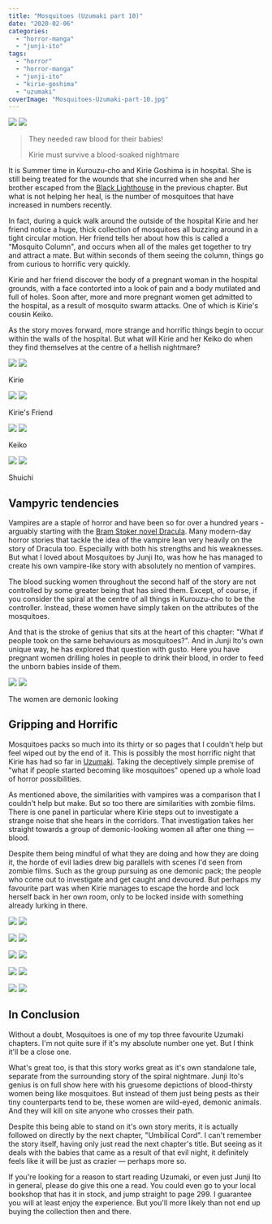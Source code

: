 ```yaml
---
title: "Mosquitoes (Uzumaki part 10)"
date: "2020-02-06"
categories: 
  - "horror-manga"
  - "junji-ito"
tags: 
  - "horror"
  - "horror-manga"
  - "junji-ito"
  - "kirie-goshima"
  - "uzumaki"
coverImage: "Mosquitoes-Uzumaki-part-10.jpg"
---
```


[![](images/Mosquitoes-Uzumaki-part-10.jpg)](images/Mosquitoes-Uzumaki-part-10.jpg)
[![](images/Mosquitoes-Uzumaki-part-10.jpg)](images/Mosquitoes-Uzumaki-part-10.jpg)

> They needed raw blood for their babies!
> 
> Kirie must survive a blood-soaked nightmare

It is Summer time in Kurouzu-cho and Kirie Goshima is in hospital. She is still being treated for the wounds that she incurred when she and her brother escaped from the [Black Lighthouse](https://junjiitomanga.com/the-black-lighthouse-uzumaki-part-9/) in the previous chapter. But what is not helping her heal, is the number of mosquitoes that have increased in numbers recently.

In fact, during a quick walk around the outside of the hospital Kirie and her friend notice a huge, thick collection of mosquitoes all buzzing around in a tight circular motion. Her friend tells her about how this is called a "Mosquito Column", and occurs when all of the males get together to try and attract a mate. But within seconds of them seeing the column, things go from curious to horrific very quickly.

Kirie and her friend discover the body of a pregnant woman in the hospital grounds, with a face contorted into a look of pain and a body mutilated and full of holes. Soon after, more and more pregnant women get admitted to the hospital, as a result of mosquito swarm attacks. One of which is Kirie's cousin Keiko.

As the story moves forward, more strange and horrific things begin to occur within the walls of the hospital. But what will Kirie and her Keiko do when they find themselves at the centre of a hellish nightmare?

[![](images/Kirie-Goshima1.jpg)](images/Kirie-Goshima1.jpg)
[![](images/Kirie-Goshima1.jpg)](images/Kirie-Goshima1.jpg)

Kirie

[![](images/Kiries-friend.jpg)](images/Kiries-friend.jpg)
[![](images/Kiries-friend.jpg)](images/Kiries-friend.jpg)

Kirie's Friend

[![](images/Keiko.jpg)](images/Keiko.jpg)
[![](images/Keiko.jpg)](images/Keiko.jpg)

Keiko

[![](images/Shuichi1.jpg)](images/Shuichi1.jpg)
[![](images/Shuichi1.jpg)](images/Shuichi1.jpg)

Shuichi

## Vampyric tendencies

Vampires are a staple of horror and have been so for over a hundred years - arguably starting with the [Bram Stoker novel Dracula](https://en.wikipedia.org/wiki/Dracula). Many modern-day horror stories that tackle the idea of the vampire lean very heavily on the story of Dracula too. Especially with both his strengths and his weaknesses. But what I loved about Mosquitoes by Junji Ito, was how he has managed to create his own vampire-like story with absolutely no mention of vampires.

The blood sucking women throughout the second half of the story are not controlled by some greater being that has sired them. Except, of course, if you consider the spiral at the centre of all things in Kurouzu-cho to be the controller. Instead, these women have simply taken on the attributes of the mosquitoes.

And that is the stroke of genius that sits at the heart of this chapter: "What if people took on the same behaviours as mosquitoes?". And in Junji Ito's own unique way, he has explored that question with gusto. Here you have pregnant women drilling holes in people to drink their blood, in order to feed the unborn babies inside of them.

[![](images/The-women-are-demonic-looking.jpg)](images/The-women-are-demonic-looking.jpg)
[![](images/The-women-are-demonic-looking.jpg)](images/The-women-are-demonic-looking.jpg)

The women are demonic looking

## Gripping and Horrific

Mosquitoes packs so much into its thirty or so pages that I couldn't help but feel wiped out by the end of it. This is possibly the most horrific night that Kirie has had so far in [Uzumaki](https://junjiitomanga.com/tag/uzumaki/). Taking the deceptively simple premise of "what if people started becoming like mosquitoes" opened up a whole load of horror possibilities.

As mentioned above, the similarities with vampires was a comparison that I couldn't help but make. But so too there are similarities with zombie films. There is one panel in particular where Kirie steps out to investigate a strange noise that she hears in the corridors. That investigation takes her straight towards a group of demonic-looking women all after one thing — blood.

Despite them being mindful of what they are doing and how they are doing it, the horde of evil ladies drew big parallels with scenes I'd seen from zombie films. Such as the group pursuing as one demonic pack; the people who come out to investigate and get caught and devoured. But perhaps my favourite part was when Kirie manages to escape the horde and lock herself back in her own room, only to be locked inside with something already lurking in there.

[![](images/Kirie-and-her-friend-find-a-mosquito-column.jpg)](images/Kirie-and-her-friend-find-a-mosquito-column.jpg)
[![](images/Kirie-and-her-friend-find-a-mosquito-column.jpg)](images/Kirie-and-her-friend-find-a-mosquito-column.jpg)

[![](images/Shuichi-comes-to-visit.jpg)](images/Shuichi-comes-to-visit.jpg)
[![](images/Shuichi-comes-to-visit.jpg)](images/Shuichi-comes-to-visit.jpg)

[![](images/The-shadowy-group-in-the-hospital.jpg)](images/The-shadowy-group-in-the-hospital.jpg)
[![](images/The-shadowy-group-in-the-hospital.jpg)](images/The-shadowy-group-in-the-hospital.jpg)

[![](images/The-women-carry-strange-tools-with-them.jpg)](images/The-women-carry-strange-tools-with-them.jpg)
[![](images/The-women-carry-strange-tools-with-them.jpg)](images/The-women-carry-strange-tools-with-them.jpg)

[![](images/Mosquito-bites-found-on-the-victims.jpg)](images/Mosquito-bites-found-on-the-victims.jpg)
[![](images/Mosquito-bites-found-on-the-victims.jpg)](images/Mosquito-bites-found-on-the-victims.jpg)

## In Conclusion

Without a doubt, Mosquitoes is one of my top three favourite Uzumaki chapters. I'm not quite sure if it's my absolute number one yet. But I think it'll be a close one.

What's great too, is that this story works great as it's own standalone tale, separate from the surrounding story of the spiral nightmare. Junji Ito's genius is on full show here with his gruesome depictions of blood-thirsty women being like mosquitoes. But instead of them just being pests as their tiny counterparts tend to be, these women are wild-eyed, demonic animals. And they will kill on site anyone who crosses their path.

Despite this being able to stand on it's own story merits, it is actually followed on directly by the next chapter, "Umbilical Cord". I can't remember the story itself, having only just read the next chapter's title. But seeing as it deals with the babies that came as a result of that evil night, it definitely feels like it will be just as crazier — perhaps more so.

If you're looking for a reason to start reading Uzumaki, or even just Junji Ito in general, please do give this one a read. You could even go to your local bookshop that has it in stock, and jump straight to page 299. I guarantee you will at least enjoy the experience. But you'll more likely than not end up buying the collection then and there.
